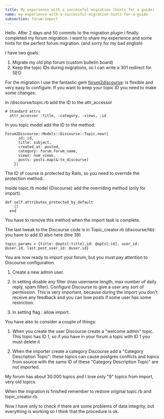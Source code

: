 ```yaml
---
title: My experience with a successful migration (hints for a guide)
name: my-experience-with-a-successful-migration-hints-for-a-guide
subsection: forum-import
---
```


Hello. After 2 days and 50 commits to the migration plugin i finally completed my forum migration.
I want to share my experience and some hints for the perfect forum migration. (and sorry for my bad english)

I have two goals:

1. Migrate my old php forum (custom bulletin board)
2. Keep the topic IDs during migrations, so I can write a 301 redirect for SEO

For the migration I use the fantastic gem [forum2discourse][1]: is flexible and very easy to configure.
If you want to keep your topic ID you need to make some changes:

In /discourse/topic.rb add the ID to the attr_accessor

    # Standard attrs
      attr_accessor :title, :category, :views, :id

In you topic model add the ID to the method:

    Forum2Discourse::Models::Discourse::Topic.new({
          id: id,
          title: subject,
          created_at: posted,
          category: forum.forum_name,
          views: num_views,
          posts: posts.map(&:to_discourse)
        })

The ID of course is protected by Rails, so you need to override the protection method.

Inside topic.rb model (Discourse) add the overriding method (only for import).

    def self.attributes_protected_by_default
        []
      end

You have to remove this method when the import task is complete.

The last tweak to the Discourse code is in Topic_creator.rb (discourse/lib): you have to add ID also here (line 39)

    topic_params = {title: @opts[:title],id: @opts[:id], user_id: @user.id, last_post_user_id: @user.id}

You are now ready to import your forum, but you must pay attention to Discourse configuration.

1. Create a new admin user.

2. In setting disable any filter (max username length, max number of daily reply, spam filter). Configure Discourse to give a user any sort of permission. This is very important, because during the import you don't receive any feedback and you can lose posts if some user has some restriction.

3. In setting flag : allow import.

You have also to consider a couple of things:

1. When you create the user Discourse create a "welcome admin" topic. This topic has ID 1, so if you have in your forum a topic with ID 1 you must delete it

2. When the importer create a category Discourse add a "Category Description Topic": these topics can cause postgres conflicts and topics from source with the same ID of these "Category Description Topic" are not imported.

My forum has about 30.000 topics and I lose only "9" topics from import, very old topics.

When the migration is finished remember to restore original topic.rb and topic_creator.rb.

Now I have only to check if there are some problems of data integrity, but everything is working so I think that the procedure is ok.


  [1]: https://github.com/initforthe/forum2discourse
